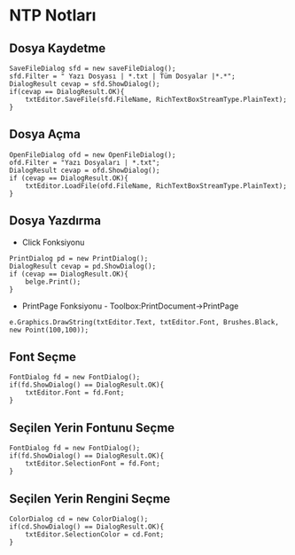 # NTP Notları
## Dosya Kaydetme
```
SaveFileDialog sfd = new saveFileDialog();
sfd.Filter = " Yazı Dosyası | *.txt | Tüm Dosyalar |*.*";
DialogResult cevap = sfd.ShowDialog();
if(cevap == DialogResult.OK){
	txtEditor.SaveFile(sfd.FileName, RichTextBoxStreamType.PlainText);
}
```

## Dosya Açma
```
OpenFileDialog ofd = new OpenFileDialog();
ofd.Filter = "Yazı Dosyaları | *.txt";
DialogResult cevap = ofd.ShowDialog();
if (cevap == DialogResult.OK){
    txtEditor.LoadFile(ofd.FileName, RichTextBoxStreamType.PlainText);
}
```

## Dosya Yazdırma
- Click Fonksiyonu
```
PrintDialog pd = new PrintDialog();
DialogResult cevap = pd.ShowDialog();
if (cevap == DialogResult.OK){
    belge.Print();
}
```

- PrintPage Fonksiyonu - Toolbox:PrintDocument->PrintPage
```
e.Graphics.DrawString(txtEditor.Text, txtEditor.Font, Brushes.Black, new Point(100,100));
```

## Font Seçme
```
FontDialog fd = new FontDialog();
if(fd.ShowDialog() == DialogResult.OK){
	txtEditor.Font = fd.Font;
}
```

## Seçilen Yerin Fontunu Seçme
```
FontDialog fd = new FontDialog();
if(fd.ShowDialog() == DialogResult.OK){
	txtEditor.SelectionFont = fd.Font;
}
```

## Seçilen Yerin Rengini Seçme
```
ColorDialog cd = new ColorDialog();
if(cd.ShowDialog() == DialogResult.OK){
	txtEditor.SelectionColor = cd.Font;
}
```
